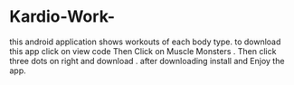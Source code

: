 # Kardio-Work-
this android application shows workouts of each body type.
to download this app click on view code Then Click on Muscle Monsters .
Then click three dots on right and download . 
after downloading install and Enjoy the app.
